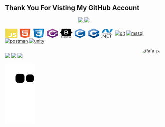 ## Thank You For Visting My GitHub Account 

<div align="center">
  <a href="https://github.com/pankaj-kumar-maurya">
  <img height="180em" src="https://github-readme-stats.vercel.app/api?username=pankaj-kumar-maurya&show_icons=true&theme=dracula&include_all_commits=true&count_private=true"/>
  <img height="180em" src="https://github-readme-stats.vercel.app/api/top-langs/?username=pankaj-kumar-maurya&layout=compact&langs_count=7&theme=dracula"/>
</div>
<div style="display: inline_block"><br>
  <img align="center" alt="Rafa-Js" height="30" width="40" src="https://raw.githubusercontent.com/devicons/devicon/master/icons/javascript/javascript-plain.svg">
  <img align="center" alt="Rafa-HTML" height="30" width="40" src="https://raw.githubusercontent.com/devicons/devicon/master/icons/html5/html5-original.svg">
  <img align="center" alt="Rafa-CSS" height="30" width="40" src="https://raw.githubusercontent.com/devicons/devicon/master/icons/css3/css3-original.svg">
  <img align="center" alt="Rafa-Csharp" height="30" width="40" src="https://raw.githubusercontent.com/devicons/devicon/master/icons/csharp/csharp-original.svg">
  <img src="https://raw.githubusercontent.com/devicons/devicon/master/icons/bootstrap/bootstrap-plain-wordmark.svg" align="center" width="40" height="30"/>
<img align="center" src="https://raw.githubusercontent.com/devicons/devicon/master/icons/c/c-original.svg" alt="c" width="40" height="30"/>
<img  align="center"  src="https://raw.githubusercontent.com/devicons/devicon/master/icons/cplusplus/cplusplus-original.svg" alt="cplusplus" width="40" height="30"/>
<img  align="center" src="https://raw.githubusercontent.com/devicons/devicon/master/icons/dot-net/dot-net-original-wordmark.svg" alt="dotnet" width="40" height="30"/>
<img  align="center" src="https://www.vectorlogo.zone/logos/git-scm/git-scm-icon.svg" alt="git" width="40" height="30"/>
<img  align="center" src="https://www.svgrepo.com/show/303229/microsoft-sql-server-logo.svg" alt="mssql" width="40" height="30"/>
<img  align="center" src="https://www.vectorlogo.zone/logos/getpostman/getpostman-icon.svg" alt="postman" width="40" height="30"/>
<img  align="center" src="https://www.vectorlogo.zone/logos/unity3d/unity3d-icon.svg" alt="unity" width="40" height="30"/> </a> </p>
<img align="right" alt="Rafa-pic" height="150" style="border-radius:50px;" src="https://media4.giphy.com/media/L1R1tvI9svkIWwpVYr/giphy.gif?cid=ecf05e47tbltrdq86m33bc2v1rp7q22fywilk7eapjatlmyz&rid=giphy.gif&ct=g">
</div>
  
  ##
 
<div> 
  <a href="https://youtube.com/@DarkFurnus" target="_blank"><img src="https://img.shields.io/badge/YouTube-FF0000?style=for-the-badge&logo=youtube&logoColor=white" target="_blank"></a>
  <a href = "mailto:pankajmaurya872691@gmail.com"><img src="https://img.shields.io/badge/-Gmail-%23333?style=for-the-badge&logo=gmail&logoColor=white" target="_blank"></a>
  <a href="https://www.linkedin.com/in/pankaj-kumar-maurya-6b4244230" target="_blank"><img src="https://img.shields.io/badge/-LinkedIn-%230077B5?style=for-the-badge&logo=linkedin&logoColor=white" target="_blank"></a> 
 
  ![Snake animation](https://github.com/rafaballerini/rafaballerini/blob/output/github-contribution-grid-snake.svg)
 
</div>
